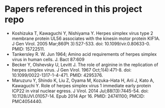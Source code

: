 # Papers referenced in this project repo 

- Koshizuka T, Kawaguchi Y, Nishiyama Y. Herpes simplex virus type 2 membrane protein UL56 associates with the kinesin motor protein KIF1A. J Gen Virol. 2005 Mar;86(Pt 3):527-533. doi: 10.1099/vir.0.80633-0. PMID: 15722511.
- Tankersley R. W. Jun 1964; Amino acid requirements of herpes simplex virus in human cells. J. Bact 87:609
- Becker Y, Olshevsky U, Levitt J. The role of arginine in the replication of herpes simplex virus. J Gen Virol. 1967 Oct;1(4):471-8. doi: 10.1099/0022-1317-1-4-471. PMID: 4295376.
- Maruzuru Y, Shindo K, Liu Z, Oyama M, Kozuka-Hata H, Arii J, Kato A, Kawaguchi Y. Role of herpes simplex virus 1 immediate early protein ICP22 in viral nuclear egress. J Virol. 2014 Jul;88(13):7445-54. doi: 10.1128/JVI.01057-14. Epub 2014 Apr 16. PMID: 24741100; PMCID: PMC4054440.
